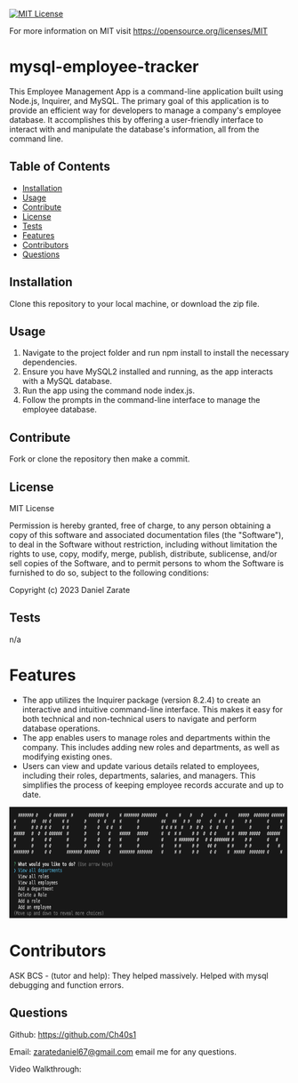 [![MIT License](https://img.shields.io/badge/License-MIT-blue.svg)](https://opensource.org/licenses/MIT)

For more information on MIT visit https://opensource.org/licenses/MIT

# mysql-employee-tracker
This Employee Management App is a command-line application built using Node.js, Inquirer, and MySQL. The primary goal of this application is to provide an efficient way for developers to manage a company's employee database. It accomplishes this by offering a user-friendly interface to interact with and manipulate the database's information, all from the command line.

## Table of Contents
* [Installation](#installation)
* [Usage](#usage)
* [Contribute](#contribute)
* [License](#license)
* [Tests](#tests)
* [Features](#features)
* [Contributors](#contributors)
* [Questions](#questions)

## Installation

Clone this repository to your local machine, or download the zip file.

## Usage
1. Navigate to the project folder and run npm install to install the necessary dependencies.
2. Ensure you have MySQL2 installed and running, as the app interacts with a MySQL database.
3. Run the app using the command node index.js.
4. Follow the prompts in the command-line interface to manage the employee database.

## Contribute
Fork or clone the repository then make a commit.

## License

MIT License

Permission is hereby granted, free of charge, to any person obtaining a copy
of this software and associated documentation files (the "Software"), to deal
in the Software without restriction, including without limitation the rights
to use, copy, modify, merge, publish, distribute, sublicense, and/or sell
copies of the Software, and to permit persons to whom the Software is
furnished to do so, subject to the following conditions:

Copyright (c) 2023 Daniel Zarate

## Tests
n/a

# Features
* The app utilizes the Inquirer package (version 8.2.4) to create an interactive and intuitive command-line interface. This makes it easy for both technical and non-technical users to navigate and perform database operations.
* The app enables users to manage roles and departments within the company. This includes adding new roles and departments, as well as modifying existing ones.
* Users can view and update various details related to employees, including their roles, departments, salaries, and managers. This simplifies the process of keeping employee records accurate and up to date.

<img src="./images/banner.png" alt="Terminal Banner" width="500" height="200">

# Contributors

ASK BCS - (tutor and help):
They helped massively. Helped with mysql debugging and function errors.

## Questions
Github: https://github.com/Ch40s1

Email: zaratedaniel67@gmail.com email me for any questions.

Video Walkthrough:
